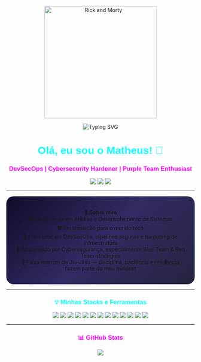 <p align="center">
  <img src="https://i.postimg.cc/43zwDJgQ/Season-4-Episode-3-GIF-by-Rick-and-Morty.gif" alt="Rick and Morty" width="300"/>
</p>

<p align="center">
  <img src="https://readme-typing-svg.herokuapp.com?lines=DevSecOps+em+formação;Futuro+Purple+Team;Cybersecurity+Hardening+Lover;&center=true&width=800&height=50&color=00FFFF&size=24" alt="Typing SVG">
</p>

<h1 align="center" style="font-family: 'Orbitron', sans-serif; color: #00FFFF;">Olá, eu sou o Matheus! 👋</h1>
<h3 align="center" style="font-family: 'Orbitron', sans-serif; color: #FF00FF;">DevSecOps | Cybersecurity Hardener | Purple Team Enthusiast</h3>

<p align="center">
  <img src="https://img.shields.io/badge/Status-Always%20Learning-blue?style=for-the-badge&logo=openbadges" />
  <img src="https://img.shields.io/badge/Focus-DevSecOps%20%7C%20Purple%20Team-critical?style=for-the-badge&logo=probot" />
  <img src="https://img.shields.io/badge/Role-Cybersecurity%20Student-success?style=for-the-badge&logo=github" />
</p>

---

<div align="center" style="background: linear-gradient(135deg, #0f0c29, #302b63, #24243e); padding: 20px; border-radius: 20px;">

🌟 <b>Sobre mim</b>  
🎓 Graduando em Análise e Desenvolvimento de Sistemas  
🛡️ Em transição para o mundo tech  
🧠 Foco total em DevSecOps, pipelines seguras e hardening de infraestrutura  
🔐 Apaixonado por Cybersegurança, especialmente Blue Team & Red Team strategies  
🥋 Faixa marrom de Jiu-Jitsu — disciplina, paciência e resiliência fazem parte do meu mindset  

</div>

---

<h3 align="center" style="font-family: 'Orbitron', sans-serif; color: #00FFFF;">💡 Minhas Stacks e Ferramentas</h3>

<p align="center">
  <img src="https://img.shields.io/badge/Code-JavaScript-informational?style=flat&logo=javascript&color=F7DF1E" />
  <img src="https://img.shields.io/badge/Language-Python-informational?style=flat&logo=python&color=3776AB" />
  <img src="https://img.shields.io/badge/Language-Bash-informational?style=flat&logo=gnu-bash&color=4EAA25" />
  <img src="https://img.shields.io/badge/Infra-Docker-informational?style=flat&logo=docker&color=2496ED" />
  <img src="https://img.shields.io/badge/Infra-Kubernetes-informational?style=flat&logo=kubernetes&color=326CE5" />
  <img src="https://img.shields.io/badge/CI/CD-GitHub_Actions-informational?style=flat&logo=githubactions&color=2088FF" />
  <img src="https://img.shields.io/badge/Security-Hardening-informational?style=flat&logo=linux&color=FCC624" />
  <img src="https://img.shields.io/badge/Monitoring-Grafana-informational?style=flat&logo=grafana&color=F46800" />
  <img src="https://img.shields.io/badge/Scanner-Nmap-informational?style=flat&logo=nmap&color=5A5A5A" />
  <img src="https://img.shields.io/badge/Scanner-Burp%20Suite-informational?style=flat&logo=burpsuite&color=ff6600" />
  <img src="https://img.shields.io/badge/Platform-HackTheBox-informational?style=flat&logo=hackthebox&color=9FEF00" />
  <img src="https://img.shields.io/badge/Platform-TryHackMe-informational?style=flat&logo=tryhackme&color=212C42" />
  <img src="https://img.shields.io/badge/Version%20Control-Git-informational?style=flat&logo=git&color=F05032" />
</p>

---

<h3 align="center" style="font-family: 'Orbitron', sans-serif; color: #FF00FF;">📊 GitHub Stats</h3>
<p align="center">
  <img src="https://github-readme-stats.vercel.app/api?username=matheuslimabjj&show_icons=true&theme=radical&hide_border=true" />
</p>

<p align="center">
  <img src="https://github-readme-stats.vercel.app/api/top-langs?username=matheuslimabjj
